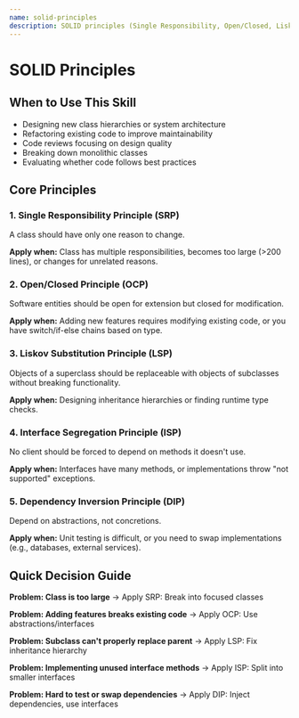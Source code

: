 ```yaml
---
name: solid-principles
description: SOLID principles (Single Responsibility, Open/Closed, Liskov Substitution, Interface Segregation, Dependency Inversion) for object-oriented design. Use when designing class structures, refactoring code, or evaluating architectural decisions.
---
```


# SOLID Principles

## When to Use This Skill
- Designing new class hierarchies or system architecture
- Refactoring existing code to improve maintainability
- Code reviews focusing on design quality
- Breaking down monolithic classes
- Evaluating whether code follows best practices

## Core Principles

### 1. Single Responsibility Principle (SRP)
A class should have only one reason to change.

**Apply when:** Class has multiple responsibilities, becomes too large (>200 lines), or changes for unrelated reasons.

### 2. Open/Closed Principle (OCP)
Software entities should be open for extension but closed for modification.

**Apply when:** Adding new features requires modifying existing code, or you have switch/if-else chains based on type.

### 3. Liskov Substitution Principle (LSP)
Objects of a superclass should be replaceable with objects of subclasses without breaking functionality.

**Apply when:** Designing inheritance hierarchies or finding runtime type checks.

### 4. Interface Segregation Principle (ISP)
No client should be forced to depend on methods it doesn't use.

**Apply when:** Interfaces have many methods, or implementations throw "not supported" exceptions.

### 5. Dependency Inversion Principle (DIP)
Depend on abstractions, not concretions.

**Apply when:** Unit testing is difficult, or you need to swap implementations (e.g., databases, external services).

## Quick Decision Guide

**Problem: Class is too large**
→ Apply SRP: Break into focused classes

**Problem: Adding features breaks existing code**
→ Apply OCP: Use abstractions/interfaces

**Problem: Subclass can't properly replace parent**
→ Apply LSP: Fix inheritance hierarchy

**Problem: Implementing unused interface methods**
→ Apply ISP: Split into smaller interfaces

**Problem: Hard to test or swap dependencies**
→ Apply DIP: Inject dependencies, use interfaces
